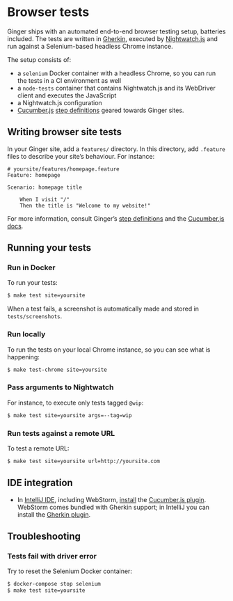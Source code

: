 Browser tests
=============

Ginger ships with an automated end-to-end browser testing setup, batteries 
included. The tests are written in [Gherkin](https://github.com/cucumber/cucumber/wiki/Gherkin),
executed by [Nightwatch.js](http://nightwatchjs.org) and run against a 
Selenium-based headless Chrome instance. 

The setup consists of:

- a `selenium` Docker container with a headless Chrome, so you can run the tests
  in a CI environment as well
- a `node-tests` container that contains Nightwatch.js and its WebDriver client 
  and executes the JavaScript
- a Nightwatch.js configuration
- [Cucumber.js](https://github.com/cucumber/cucumber-js) 
  [step definitions](../tests/features/step_definitions/) geared towards 
  Ginger sites. 
 
Writing browser site tests
--------------------------

In your Ginger site, add a `features/` directory. In this directory, add
`.feature` files to describe your site’s behaviour. For instance:

```gherkin
# yoursite/features/homepage.feature
Feature: homepage

Scenario: homepage title

    When I visit "/"
    Then the title is "Welcome to my website!"
```

For more information, consult Ginger’s [step definitions](../tests/features/step_definitions/)
and the [Cucumber.js docs](https://github.com/cucumber/cucumber-js).

Running your tests
------------------

### Run in Docker

To run your tests:

```bash
$ make test site=yoursite
```

When a test fails, a screenshot is automatically made and stored in 
`tests/screenshots`.

### Run locally

To run the tests on your local Chrome instance, so you can see what is happening:

```bash
$ make test-chrome site=yoursite
```

### Pass arguments to Nightwatch

For instance, to execute only tests tagged `@wip`:

```bash
$ make test site=yoursite args=--tag=wip
```

### Run tests against a remote URL

To test a remote URL:

```bash
$ make test site=yoursite url=http://yoursite.com
```

IDE integration
---------------

* In [IntelliJ IDE](https://www.jetbrains.com/idea/), including WebStorm,
  [install](https://www.jetbrains.com/help/idea/2017.1/preparing-to-use-cucumber-js-test-runner.html)
  the [Cucumber.js plugin](https://plugins.jetbrains.com/plugin/7418-cucumber-js).
  WebStorm comes bundled with Gherkin support; in IntelliJ you can install the
  [Gherkin plugin](https://plugins.jetbrains.com/plugin/7211-gherkin).

Troubleshooting
---------------

### Tests fail with driver error

Try to reset the Selenium Docker container:

```bash
$ docker-compose stop selenium
$ make test site=yoursite
```
